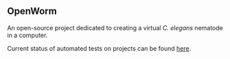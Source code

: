 ## OpenWorm

An open-source project dedicated to creating a virtual _C. elegans_ nematode in a computer.

Current status of automated tests on projects can be found [here](https://github.com/openworm/.github/blob/main/testsheet/README.md).
